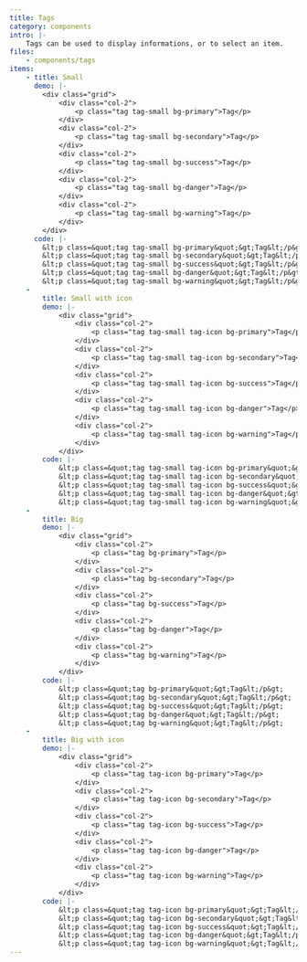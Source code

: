 ```yaml
---
title: Tags
category: components
intro: |-
    Tags can be used to display informations, or to select an item.
files:
    - components/tags
items:
    - title: Small
      demo: |-
        <div class="grid">
            <div class="col-2">
                <p class="tag tag-small bg-primary">Tag</p>
            </div>
            <div class="col-2">
                <p class="tag tag-small bg-secondary">Tag</p>
            </div>
            <div class="col-2">
                <p class="tag tag-small bg-success">Tag</p>
            </div>
            <div class="col-2">
                <p class="tag tag-small bg-danger">Tag</p>
            </div>
            <div class="col-2">
                <p class="tag tag-small bg-warning">Tag</p>
            </div>
        </div>
      code: |-
        &lt;p class=&quot;tag tag-small bg-primary&quot;&gt;Tag&lt;/p&gt;
        &lt;p class=&quot;tag tag-small bg-secondary&quot;&gt;Tag&lt;/p&gt;
        &lt;p class=&quot;tag tag-small bg-success&quot;&gt;Tag&lt;/p&gt;
        &lt;p class=&quot;tag tag-small bg-danger&quot;&gt;Tag&lt;/p&gt;
        &lt;p class=&quot;tag tag-small bg-warning&quot;&gt;Tag&lt;/p&gt;
    -
        title: Small with icon
        demo: |-
            <div class="grid">
                <div class="col-2">
                    <p class="tag tag-small tag-icon bg-primary">Tag</p>
                </div>
                <div class="col-2">
                    <p class="tag tag-small tag-icon bg-secondary">Tag</p>
                </div>
                <div class="col-2">
                    <p class="tag tag-small tag-icon bg-success">Tag</p>
                </div>
                <div class="col-2">
                    <p class="tag tag-small tag-icon bg-danger">Tag</p>
                </div>
                <div class="col-2">
                    <p class="tag tag-small tag-icon bg-warning">Tag</p>
                </div>
            </div>
        code: |-
            &lt;p class=&quot;tag tag-small tag-icon bg-primary&quot;&gt;Tag&lt;/p&gt;
            &lt;p class=&quot;tag tag-small tag-icon bg-secondary&quot;&gt;Tag&lt;/p&gt;
            &lt;p class=&quot;tag tag-small tag-icon bg-success&quot;&gt;Tag&lt;/p&gt;
            &lt;p class=&quot;tag tag-small tag-icon bg-danger&quot;&gt;Tag&lt;/p&gt;
            &lt;p class=&quot;tag tag-small tag-icon bg-warning&quot;&gt;Tag&lt;/p&gt;
    -
        title: Big
        demo: |-
            <div class="grid">
                <div class="col-2">
                    <p class="tag bg-primary">Tag</p>
                </div>
                <div class="col-2">
                    <p class="tag bg-secondary">Tag</p>
                </div>
                <div class="col-2">
                    <p class="tag bg-success">Tag</p>
                </div>
                <div class="col-2">
                    <p class="tag bg-danger">Tag</p>
                </div>
                <div class="col-2">
                    <p class="tag bg-warning">Tag</p>
                </div>
            </div>
        code: |-
            &lt;p class=&quot;tag bg-primary&quot;&gt;Tag&lt;/p&gt;
            &lt;p class=&quot;tag bg-secondary&quot;&gt;Tag&lt;/p&gt;
            &lt;p class=&quot;tag bg-success&quot;&gt;Tag&lt;/p&gt;
            &lt;p class=&quot;tag bg-danger&quot;&gt;Tag&lt;/p&gt;
            &lt;p class=&quot;tag bg-warning&quot;&gt;Tag&lt;/p&gt;
    -
        title: Big with icon
        demo: |-
            <div class="grid">
                <div class="col-2">
                    <p class="tag tag-icon bg-primary">Tag</p>
                </div>
                <div class="col-2">
                    <p class="tag tag-icon bg-secondary">Tag</p>
                </div>
                <div class="col-2">
                    <p class="tag tag-icon bg-success">Tag</p>
                </div>
                <div class="col-2">
                    <p class="tag tag-icon bg-danger">Tag</p>
                </div>
                <div class="col-2">
                    <p class="tag tag-icon bg-warning">Tag</p>
                </div>
            </div>
        code: |-
            &lt;p class=&quot;tag tag-icon bg-primary&quot;&gt;Tag&lt;/p&gt;
            &lt;p class=&quot;tag tag-icon bg-secondary&quot;&gt;Tag&lt;/p&gt;
            &lt;p class=&quot;tag tag-icon bg-success&quot;&gt;Tag&lt;/p&gt;
            &lt;p class=&quot;tag tag-icon bg-danger&quot;&gt;Tag&lt;/p&gt;
            &lt;p class=&quot;tag tag-icon bg-warning&quot;&gt;Tag&lt;/p&gt;
---
```


